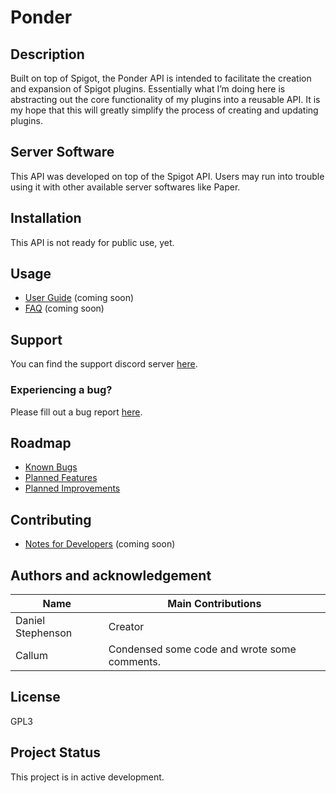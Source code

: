 # Ponder

## Description
Built on top of Spigot, the Ponder API is intended to facilitate the creation and expansion of Spigot plugins. Essentially what I’m doing here is abstracting out the core functionality of my plugins into a reusable API. It is my hope that this will greatly simplify the process of creating and updating plugins.

## Server Software
This API was developed on top of the Spigot API. Users may run into trouble using it with other available server softwares like Paper.

## Installation
This API is not ready for public use, yet.

## Usage
- [User Guide](https://github.com/Preponderous-Software/Ponder/wiki/Guide) (coming soon)
- [FAQ](https://github.com/Preponderous-Software/Ponder/wiki/FAQ) (coming soon)

## Support
You can find the support discord server [here](https://discord.gg/G6wQxfcBMt).

### Experiencing a bug?
Please fill out a bug report [here](https://github.com/Preponderous-Software/Ponder/issues?q=is%3Aissue+is%3Aopen+label%3Abug).

## Roadmap
- [Known Bugs](https://github.com/Preponderous-Software/Ponder/issues?q=is%3Aopen+is%3Aissue+label%3Abug)
- [Planned Features](https://github.com/Preponderous-Software/Ponder/issues?q=is%3Aopen+is%3Aissue+label%3AEpic)
- [Planned Improvements](https://github.com/Preponderous-Software/Ponder/issues?q=is%3Aopen+is%3Aissue+label%3Aimprovement)

## Contributing
- [Notes for Developers](https://github.com/Preponderous-Software/Ponder/wiki/Developer-Notes) (coming soon)

## Authors and acknowledgement
Name | Main Contributions
------------ | -------------
Daniel Stephenson | Creator
Callum | Condensed some code and wrote some comments.

## License
GPL3

## Project Status
This project is in active development.
